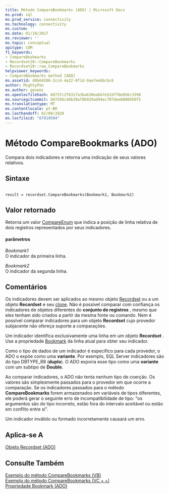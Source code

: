 ```yaml
---
title: Método CompareBookmarks (ADO) | Microsoft Docs
ms.prod: sql
ms.prod_service: connectivity
ms.technology: connectivity
ms.custom: ''
ms.date: 01/19/2017
ms.reviewer: ''
ms.topic: conceptual
apitype: COM
f1_keywords:
- CompareBookmarks
- Recordset20::CompareBookmarks
- Recordset20::raw_CompareBookmarks
helpviewer_keywords:
- CompareBookmarks method [ADO]
ms.assetid: d0b64286-2cc4-4a22-8f1d-9aefeebbcbc6
author: MightyPen
ms.author: genemi
ms.openlocfilehash: 0d737c2f031fa3ba630eabb7e52dff0e056c3390
ms.sourcegitcommit: b87d36c46b39af8b929ad94ec707dee8800950f5
ms.translationtype: MT
ms.contentlocale: pt-BR
ms.lasthandoff: 02/08/2020
ms.locfileid: "67919594"
---
```

# <a name="comparebookmarks-method-ado"></a>Método CompareBookmarks (ADO)
Compara dois indicadores e retorna uma indicação de seus valores relativos.  
  
## <a name="syntax"></a>Sintaxe  
  
```  
  
result = recordset.CompareBookmarks(Bookmark1, Bookmark2)  
```  
  
## <a name="return-value"></a>Valor retornado  
 Retorna um valor [CompareEnum](../../../ado/reference/ado-api/compareenum.md) que indica a posição de linha relativa de dois registros representados por seus indicadores.  
  
#### <a name="parameters"></a>parâmetros  
 *Bookmark1*  
 O indicador da primeira linha.  
  
 *Bookmark2*  
 O indicador da segunda linha.  
  
## <a name="remarks"></a>Comentários  
 Os indicadores devem ser aplicados ao mesmo objeto [Recordset](../../../ado/reference/ado-api/recordset-object-ado.md) ou a um objeto **Recordset** e seu [clone](../../../ado/reference/ado-api/clone-method-ado.md). Não é possível comparar com confiança os indicadores de objetos diferentes do **conjunto de registros** , mesmo que eles tenham sido criados a partir da mesma fonte ou comando. Nem é possível comparar indicadores para um objeto **Recordset** cujo provedor subjacente não ofereça suporte a comparações.  
  
 Um indicador identifica exclusivamente uma linha em um objeto **Recordset** . Use a propriedade [Bookmark](../../../ado/reference/ado-api/bookmark-property-ado.md) da linha atual para obter seu indicador.  
  
 Como o tipo de dados de um indicador é específico para cada provedor, o ADO o expõe como uma **variante**. Por exemplo, SQL Server indicadores são do tipo DBTYPE_R8 (**duplo**). O ADO exporia esse tipo como uma **variante** com um subtipo de **Double**.  
  
 Ao comparar indicadores, o ADO não tenta nenhum tipo de coerção. Os valores são simplesmente passados para o provedor em que ocorre a comparação. Se os indicadores passados para o método **CompareBookmarks** forem armazenados em variáveis de tipos diferentes, ele poderá gerar o seguinte erro de incompatibilidade de tipo: "os argumentos são do tipo incorreto, estão fora do intervalo aceitável ou estão em conflito entre si".  
  
 Um indicador inválido ou formado incorretamente causará um erro.  
  
## <a name="applies-to"></a>Aplica-se A  
 [Objeto Recordset (ADO)](../../../ado/reference/ado-api/recordset-object-ado.md)  
  
## <a name="see-also"></a>Consulte Também  
 [Exemplo do método CompareBookmarks (VB)](../../../ado/reference/ado-api/comparebookmarks-method-example-vb.md)   
 [Exemplo do método CompareBookmarks (VC + +)](../../../ado/reference/ado-api/comparebookmarks-method-example-vc.md)   
 [Propriedade Bookmark (ADO)](../../../ado/reference/ado-api/bookmark-property-ado.md)
